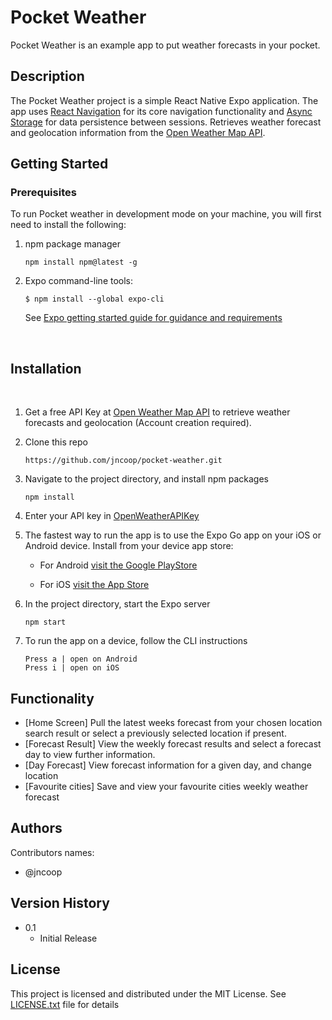 # Pocket Weather

Pocket Weather is an example app to put weather forecasts in your pocket.

## Description

The Pocket Weather project is a simple React Native Expo application. The app uses [React Navigation](https://reactnavigation.org/) for its core navigation functionality and [Async Storage](https://react-native-async-storage.github.io/async-storage/) for data persistence between sessions. Retrieves weather forecast and geolocation information from the [Open Weather Map API](https://openweathermap.org/api).

## Getting Started

### Prerequisites

To run Pocket weather in development mode on your machine, you will first need to install the following:

1. npm package manager

   ```
   npm install npm@latest -g
   ```

2. Expo command-line tools:

   ```
   $ npm install --global expo-cli
   ```

   See [Expo getting started guide for guidance and requirements](https://docs.expo.dev/get-started/installation/)

<br>

## Installation

<br>

1. Get a free API Key at [Open Weather Map API](https://openweathermap.org/api) to retrieve weather forecasts and geolocation (Account creation required).

2. Clone this repo

   ```
   https://github.com/jncoop/pocket-weather.git
   ```

3. Navigate to the project directory, and install npm packages

   ```
   npm install
   ```

4. Enter your API key in [OpenWeatherAPIKey](./utils/OpenWeatherAPIKey.js)

5. The fastest way to run the app is to use the Expo Go app on your iOS or Android device. Install from your device app store:

   - For Android [visit the Google PlayStore](https://play.google.com/store/apps/details?id=host.exp.exponent)

   - For iOS [visit the App Store](https://itunes.com/apps/exponent)

6. In the project directory, start the Expo server

   ```
   npm start
   ```

7. To run the app on a device, follow the CLI instructions

   ```
   Press a | open on Android
   Press i | open on iOS
   ```

## Functionality

- [Home Screen] Pull the latest weeks forecast from your chosen location search result or select a previously selected location if present.
- [Forecast Result] View the weekly forecast results and select a forecast day to view further information.
- [Day Forecast] View forecast information for a given day, and change location
- [Favourite cities] Save and view your favourite cities weekly weather forecast

## Authors

Contributors names:

- @jncoop

## Version History

- 0.1
  - Initial Release

## License

This project is licensed and distributed under the MIT License. See [LICENSE.txt](./LICENSE.txt) file for details
